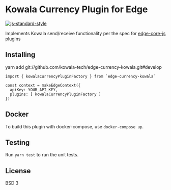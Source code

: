 # Kowala Currency Plugin for Edge
[![js-standard-style](https://cdn.rawgit.com/feross/standard/master/badge.svg)](https://github.com/feross/standard)

Implements Kowala send/receive functionality per the spec for [edge-core-js](https://github.com/EdgeApp/edge-core-js) plugins

## Installing
yarn add git://github.com/kowala-tech/edge-currency-kowala.git#develop

```
import { kowalaCurrencyPluginFactory } from `edge-currency-kowala`

const context = makeEdgeContext({
  apiKey: YOUR_API_KEY,
  plugins: [ kowalaCurrencyPluginFactory ]
})
```

## Docker
To build this plugin with docker-compose, use `docker-compose up`.

## Testing
Run `yarn test` to run the unit tests.

## License
BSD 3

